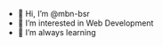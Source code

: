 - 👋 Hi, I’m @mbn-bsr
- 👀 I’m interested in Web Development
- 🌱 I’m always learning

<!---
mbn-bsr/mbn-bsr is a ✨ special ✨ repository because its `README.md` (this file) appears on your GitHub profile.
You can click the Preview link to take a look at your changes.
--->
